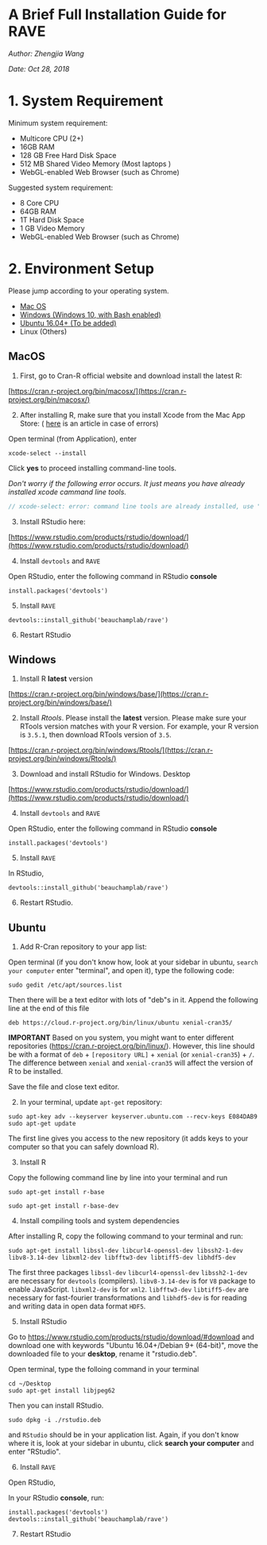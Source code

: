 # A Brief Full Installation Guide for RAVE

*Author: Zhengjia Wang*

*Date: Oct 28, 2018*

# 1. System Requirement

Minimum system requirement:

- Multicore CPU (2+)
- 16GB RAM
- 128 GB Free Hard Disk Space
- 512 MB Shared Video Memory (Most laptops )
- WebGL-enabled Web Browser (such as Chrome)

Suggested system requirement:

- 8 Core CPU
- 64GB RAM
- 1T Hard Disk Space
- 1 GB Video Memory
- WebGL-enabled Web Browser (such as Chrome)


# 2. Environment Setup

Please jump according to your operating system.

+ [Mac OS](#macos)
+ [Windows (Windows 10, with Bash enabled)](#windows)
+ [Ubuntu 16.04+ (To be added)](#ubuntu)
+ Linux (Others)


## MacOS

1. First, go to Cran-R official website and download install the latest R:

[https://cran.r-project.org/bin/macosx/](https://cran.r-project.org/bin/macosx/)

2. After installing R, make sure that you install Xcode from the Mac App Store: ( [here](https://www.moncefbelyamani.com/how-to-install-xcode-homebrew-git-rvm-ruby-on-mac/) is an article in case of errors)

Open terminal (from Application), enter

```
xcode-select --install
```

Click **yes** to proceed installing command-line tools.

*Don't worry if the following error occurs. It just means you have already installed xcode cammand line tools.*

```javascript
// xcode-select: error: command line tools are already installed, use "Software Update" to install updates
```

3. Install RStudio here:

[https://www.rstudio.com/products/rstudio/download/](https://www.rstudio.com/products/rstudio/download/)

4. Install `devtools` and `RAVE`

Open RStudio, enter the following command in RStudio **console**

```
install.packages('devtools')
```

5. Install `RAVE`

```
devtools::install_github('beauchamplab/rave')
```

6. Restart RStudio

## Windows

1. Install R **latest** version

[https://cran.r-project.org/bin/windows/base/](https://cran.r-project.org/bin/windows/base/)

2. Install *Rtools*. Please install the **latest** version. Please make sure your RTools version matches with your R version. For example, your R version is `3.5.1`, then download RTools version of `3.5`. 

[https://cran.r-project.org/bin/windows/Rtools/](https://cran.r-project.org/bin/windows/Rtools/)

3. Download and install RStudio for Windows. Desktop

[https://www.rstudio.com/products/rstudio/download/](https://www.rstudio.com/products/rstudio/download/)

4. Install `devtools` and `RAVE`

Open RStudio, enter the following command in RStudio **console**

```
install.packages('devtools')
```

5. Install `RAVE`

In RStudio, 

```
devtools::install_github('beauchamplab/rave')
```

6. Restart RStudio.

## Ubuntu

1. Add R-Cran repository to your app list:

Open terminal (if you don't know how, look at your sidebar in ubuntu, `search your computer` enter "terminal", and open it), type the following code:

```
sudo gedit /etc/apt/sources.list
```

Then there will be a text editor with lots of "deb"s in it. Append the following line at the end of this file


```
deb https://cloud.r-project.org/bin/linux/ubuntu xenial-cran35/
```

**IMPORTANT** Based on you system, you might want to enter different repositories (https://cran.r-project.org/bin/linux/). However, this line should be with a format of `deb` + `[repository URL]` + `xenial` (or `xenial-cran35`) + `/`. The difference between `xenial` and `xenial-cran35` will affect the version of R to be installed.

Save the file and close text editor. 

2. In your terminal, update `apt-get` repository:

```
sudo apt-key adv --keyserver keyserver.ubuntu.com --recv-keys E084DAB9
sudo apt-get update
```

The first line gives you access to the new repository (it adds keys to your computer so that you can safely download R). 

3. Install R

Copy the following command line by line into your terminal and run

```
sudo apt-get install r-base
```

```
sudo apt-get install r-base-dev
```

4. Install compiling tools and system dependencies

After installing R, copy the following command to your terminal and run:

```
sudo apt-get install libssl-dev libcurl4-openssl-dev libssh2-1-dev libv8-3.14-dev libxml2-dev libfftw3-dev libtiff5-dev libhdf5-dev
```

The first three packages `libssl-dev` `libcurl4-openssl-dev` `libssh2-1-dev` are necessary for `devtools` (compilers). `libv8-3.14-dev` is for 
`V8` package to enable JavaScript. `libxml2-dev` is for `xml2`. `libfftw3-dev` `libtiff5-dev` are necessary for fast-fourier transformations and 
`libhdf5-dev` is for reading and writing data in open data format `HDF5`.

5. Install RStudio

Go to https://www.rstudio.com/products/rstudio/download/#download and download one with keywords "Ubuntu 16.04+/Debian 9+ (64-bit)", move the downloaded file to your **desktop**, rename it "rstudio.deb".

Open terminal, type the folloing command in your terminal

```
cd ~/Desktop
sudo apt-get install libjpeg62
```

Then you can install RStudio.

```
sudo dpkg -i ./rstudio.deb 
```

and `RStudio` should be in your application list. Again, if you don't know where it is, look at your sidebar in ubuntu, click **search your computer** and enter "RStudio".

6. Install `RAVE`

Open RStudio,

In your RStudio **console**, run:

```
install.packages('devtools')
devtools::install_github('beauchamplab/rave')
```

7. Restart RStudio


